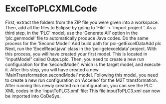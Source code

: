 # ExcelToPLCXMLCode
 First, extract the folders from the ZIP file you were given into a workspace.
 Then, add all the files to Eclipse by going to ‘File’ -> ‘import project ’.
 As a third step, in the ‘PLC’ model, use the ‘Generate All’ option in the ‘plc.genmodel’ file to
 automatically produce Java codes.
 Do the same process for the ‘Second Model’.
 Add build path for poi-getExcelDataAdd plc
Next, run the ‘ExcelRead.java’ class in the ‘poi-getexceldata’ project. With this process, you will
 have created your first model. This is located in “inputModel” called Output.plc.
Then, you need to create a new run configuration for the ‘secondModel’, which is the target
 model, and execute it.
 After this step, you will have created a new ‘MainTransformation.secondModel’ model.
Following this model, you need to create a new run configuration on ‘Acceleo’ for the M2T
 transformation. 
After running this newly created run configuration, you can see the PLC XML codes in the
‘inputToPLC3.xml’ file:
This file inputToPLC3.xml can now be imported into CoDeSys.
 
